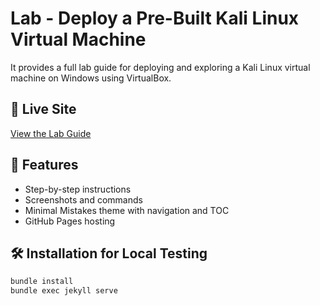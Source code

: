 # Lab - Deploy a Pre-Built Kali Linux Virtual Machine 
It provides a full lab guide for deploying and exploring a Kali Linux virtual machine on Windows using VirtualBox.

## 📌 Live Site
[View the Lab Guide](https://YOUR-USERNAME.github.io/Lab-Kali-Linux-VM/)

## 📂 Features
- Step-by-step instructions
- Screenshots and commands
- Minimal Mistakes theme with navigation and TOC
- GitHub Pages hosting

## 🛠 Installation for Local Testing
```bash
bundle install
bundle exec jekyll serve
